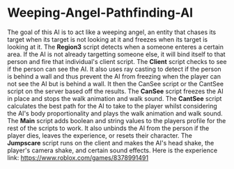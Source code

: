 # Weeping-Angel-Pathfinding-AI

The goal of this AI is to act like a weeping angel, an entity that chases its target when its target is not looking at it and freezes when its target is looking at it.
The **Region3** script detects when a someone enteres a certain area. If the AI is not already targetting someone else, it will bind itself to that person and fire that individual's client script.
The **Client** script checks to see if the person can see the AI. It also uses ray casting to detect if the person is behind a wall and thus prevent the AI from freezing when the player can not see the AI but is behind a wall. It then the CanSee script or the CantSee script on the server based off the results.
The **CanSee** script freezes the AI in place and stops the walk animation and walk sound.
The **CantSee** script calculates the best path for the AI to take to the player whilst considering the AI's body proportionality and plays the walk animation and walk sound.
The **Main** script adds boolean and string values to the players profile for the rest of the scripts to work. It also unbinds the AI from the person if the player dies, leaves the experience, or resets their character.
The **Jumpscare** script runs on the client and makes the AI's head shake, the player's camera shake, and certain sound effects.
Here is the experience link: 
https://www.roblox.com/games/8378991491
